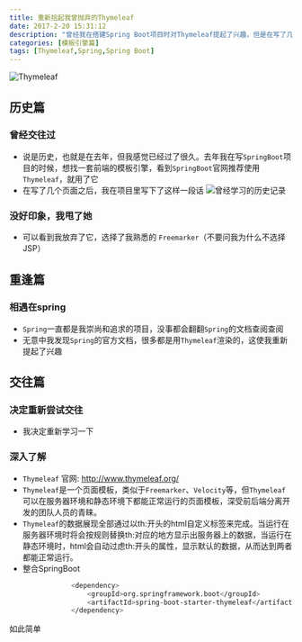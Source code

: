 ```yaml
---
title: 重新拾起我曾抛弃的Thymeleaf
date: 2017-2-20 15:31:12
description: "曾经我在搭建Spring Boot项目时对Thymeleaf提起了兴趣，但是在写了几个页面过后我只想说一句MDZZ<img src='http://static.tieba.baidu.com/tb/editor/images/client/image_emoticon6.png' alt='愤怒'></br>但是今天我又重新拾起了Thymeleaf<img src='http://static.tieba.baidu.com/tb/editor/images/client/image_emoticon25.png' alt='滑稽'>"
categories: [模板引擎篇]
tags: [Thymeleaf,Spring,Spring Boot]
---
```


<!-- more -->
![Thymeleaf](http://olmkayhqc.bkt.clouddn.com/Thymeleaf.png)


## 历史篇

### 曾经交往过
- 说是历史，也就是在去年，但我感觉已经过了很久。去年我在写`SpringBoot`项目的时候，想找一套前端的模板引擎，看到`SpringBoot`官网推荐使用`Thymeleaf`，就用了它
- 在写了几个页面之后，我在项目里写下了这样一段话
![曾经学习的历史记录](http://olmkayhqc.bkt.clouddn.com/thyemeleafhistory.png)

###  没好印象，我甩了她
- 可以看到我放弃了它，选择了我熟悉的 `Freemarker`（不要问我为什么不选择JSP）

##  重逢篇

### 相遇在spring

- ``Spring``一直都是我崇尚和追求的项目，没事都会翻翻`Spring`的文档查阅查阅
- 无意中我发现`Spring`的官方文档，很多都是用`Thymeleaf`渲染的，这使我重新提起了兴趣

## 交往篇

### 决定重新尝试交往
- 我决定重新学习一下

### 深入了解
- `Thymeleaf` 官网: http://www.thymeleaf.org/
- `Thymeleaf`是一个页面模板，类似于`Freemarker`、`Velocity`等，但`Thymeleaf`可以在服务器环境和静态环境下都能正常运行的页面模板，深受前后端分离开发的团队人员的青睐。
- `Thymeleaf`的数据展现全部通过以th:开头的html自定义标签来完成。当运行在服务器环境时将会按规则替换th:对应的地方显示出服务器上的数据，当运行在静态环境时，html会自动过虑th:开头的属性，显示默认的数据，从而达到两者都能正常运行。
- 整合SpringBoot
    ``` bash
                <dependency>
                    <groupId>org.springframework.boot</groupId>
                    <artifactId>spring-boot-starter-thymeleaf</artifactId>
                </dependency>
    ```
如此简单
